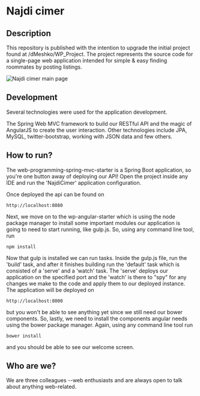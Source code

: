 # Najdi cimer

## Description
This repository is published with the intention to upgrade the initial project found at /dMeshko/WP_Project.
The project represents the source code for a single-page web application intended for simple & easy finding roommates by posting listings.

![Najdi cimer main page](http://i.imgur.com/A4q8DEe.png)

## Development
Several technologies were used for the application development. 

The Spring Web MVC framework to build our RESTful API and the magic of AngularJS to create the user interaction. Other technologies include JPA, MySQL, twitter-bootstrap, working with JSON data and few others.

## How to run?
The web-programming-spring-mvc-starter is a Spring Boot application, so you're one button away of deploying our API! Open the project inside any IDE and run the 'NajdiCimer' application configuration.

Once deployed the api can be found on 

    http://localhost:8080
Next, we move on to the wp-angular-starter which is using the node package manager to install some important modules our application is going to need to start running, like gulp.js. So, using any command line tool, run

    npm install
Now that gulp is installed we can run tasks. Inside the gulp.js file, run the 'build' task, and after it finishes building run the 'default' task which is consisted of a 'serve' and a 'watch' task. The 'serve' deploys our application on the specified port and the 'watch' is there to "spy" for any changes we make to the code and apply them to our deployed instance. The application will be deployed on 

    http://localhost:8000
but you won't be able to see anything yet since we still need our bower components.
So, lastly, we need to install the components angular needs using the bower package manager. Again, using any command line tool run

    bower install
and you should be able to see our welcome screen.

## Who are we?
We are three colleagues --web enthusiasts and are always open to talk about anything web-related.

